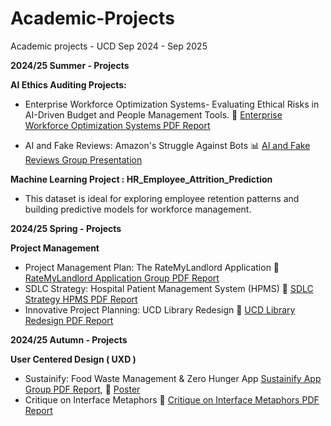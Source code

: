 # Academic-Projects
Academic projects - UCD Sep 2024 - Sep 2025

**2024/25 Summer - Projects**

**AI Ethics Auditing Projects:**
- Enterprise Workforce Optimization Systems- Evaluating Ethical Risks in AI-Driven Budget and People Management Tools. 📄 [Enterprise Workforce Optimization Systems PDF Report](AI_Ethics&Auditing/AI_Ethics_Auditing_Project.pdf)

- AI and Fake Reviews: Amazon's Struggle Against Bots 📊 [AI and Fake Reviews Group Presentation](AI_Ethics&Auditing/AI_Fake_Reviews_Amazons_struggle_against_Bot.pdf)

**Machine Learning Project :  HR_Employee_Attrition_Prediction**
- This dataset is ideal for exploring employee retention patterns and building predictive models for workforce management.

**2024/25 Spring - Projects**

**Project Management**
  - Project Management Plan: The RateMyLandlord Application 📄 [RateMyLandlord Application Group PDF Report](Project_Management/Project_Management_Plan-RateMyLandlord.pdf)
  - SDLC Strategy: Hospital Patient Management System (HPMS) 📄 [ SDLC Strategy HPMS PDF Report](Project_Management/SDLC_Approach_for_Effective_HPMS.pdf)
  - Innovative Project Planning: UCD Library Redesign 📄 [UCD Library Redesign PDF Report](Project_Management/Project_Planning:UCD_Library_Redesign.pdf)


**2024/25 Autumn - Projects**

**User Centered Design ( UXD )**
  - Sustainify: Food Waste Management & Zero Hunger App [Sustainify App Group PDF Report](User_Centered_Design/Sustainify.pdf), 📄 [Poster](User_Centered_Design/Poster_Sustainify.pdf)
  - Critique on Interface Metaphors 📄 [Critique on Interface Metaphors PDF Report](User_Centered_Design/Critique_on_Interface_Metaphors.pdf)
